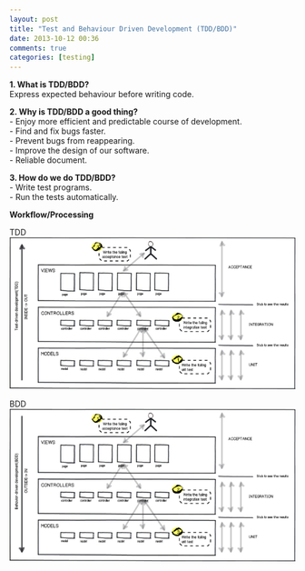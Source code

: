 ```yaml
---
layout: post
title: "Test and Behaviour Driven Development (TDD/BDD)"
date: 2013-10-12 00:36
comments: true
categories: [testing]
---
```


<p>
  <strong>1. What is TDD/BDD?</strong><br/>
  Express expected behaviour before writing code.
</p>
<p>
  <strong>2. Why is TDD/BDD a good thing?</strong><br/>
  - Enjoy more efficient and predictable course of development.<br/>
  - Find and fix bugs faster.<br/>
  - Prevent bugs from reappearing.<br/>
  - Improve the design of our software.<br/>
  - Reliable document.
</p>
<p>
  <strong>3. How do we do TDD/BDD?</strong><br/>
  - Write test programs.<br/>
  - Run the tests automatically.<br/>
</p>
<p>
  <strong>Workflow/Processing</strong><br/>
</p>
<p> 
  TDD<br/>
  <img src="/images/tdd.png" /><br/>
</p>
<p>
  BDD<br/>
  <img src="/images/bdd.png" />
</p>